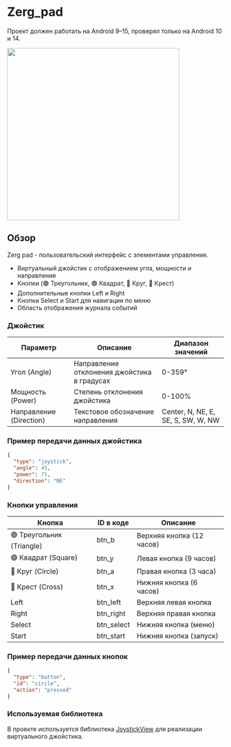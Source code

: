 # Zerg_pad 
Проект должен работать на Android 9–15, проверял только на Android 10 и 14.

<img src="images/demo.gif" width="400"/>

## Обзор
Zerg pad - пользовательский интерфейс с элементами управления.
* Виртуальный джойстик с отображением угла, мощности и направления
* Кнопки (🟢 Треугольник, 🟣 Квадрат, 🔴 Круг, 🔵 Крест)
* Дополнительные кнопки Left и Right
* Кнопки Select и Start для навигации по меню
* Область отображения журнала событий

### Джойстик
| Параметр | Описание | Диапазон значений |
|----------|----------|-------------------|
| Угол (Angle) | Направление отклонения джойстика в градусах | 0-359° |
| Мощность (Power) | Степень отклонения джойстика | 0-100% |
| Направление (Direction) | Текстовое обозначение направления | Center, N, NE, E, SE, S, SW, W, NW |

### Пример передачи данных джойстика
```json
{
  "type": "joystick",
  "angle": 45,
  "power": 75,
  "direction": "NE"
}
```

### Кнопки управления
| Кнопка | ID в коде | Описание |
|--------|-----------|----------|
| 🟢 Треугольник (Triangle) | btn_b | Верхняя кнопка (12 часов) |
| 🟣 Квадрат (Square) | btn_y | Левая кнопка (9 часов) |
| 🔴 Круг (Circle) | btn_a | Правая кнопка (3 часа) |
| 🔵 Крест (Cross) | btn_x | Нижняя кнопка (6 часов) |
| Left | btn_left | Верхняя левая кнопка |
| Right | btn_right | Верхняя правая кнопка |
| Select | btn_select | Нижняя кнопка (меню) |
| Start | btn_start | Нижняя кнопка (запуск) |

### Пример передачи данных кнопок
```json
{
  "type": "button",
  "id": "circle",
  "action": "pressed"
}
```
### Используемая библиотека
В проекте используется библиотека [JoystickView](https://github.com/alvesoaj/JoystickView) для реализации виртуального джойстика.

